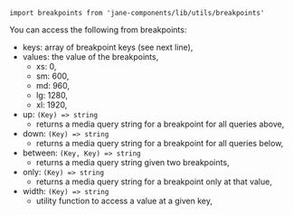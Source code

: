 `import breakpoints from 'jane-components/lib/utils/breakpoints'`

You can access the following from breakpoints:
- keys: array of breakpoint keys (see next line),
- values: the value of the breakpoints,
  - xs: 0,
  - sm: 600,
  - md: 960,
  - lg: 1280,
  - xl: 1920,
- up: `(Key) => string`
  - returns a media query string for a breakpoint for all queries above,
- down: `(Key) => string`
  - returns a media query string for a breakpoint for all queries below,
- between: `(Key, Key) => string`
  - returns a media query string given two breakpoints,
- only: `(Key) => string`
  - returns a media query string for a breakpoint only at that value,
- width: `(Key) => string`
  - utility function to access a value at a given key,